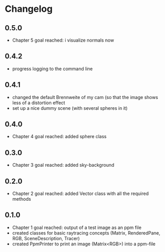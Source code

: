 # Changelog

## 0.5.0

- Chapter 5 goal reached: i visualize normals now

## 0.4.2

- progress logging to the command line

## 0.4.1

- changed the default Brennweite of my cam (so that the image shows less
of a distortion effect
- set up a nice dummy scene (with several spheres in it)

## 0.4.0

- Chapter 4 goal reached: added sphere class

## 0.3.0

- Chapter 3 goal reached: added sky-background

## 0.2.0

- Chapter 2 goal reached: added Vector class with all the required methods

## 0.1.0

- Chapter 1 goal reached: output of a test image as an ppm file
- created classes for basic raytracing concepts (Matrix, RenderedPane, RGB, SceneDescription, Tracer)
- created PpmPrinter to print an image (Matrix\<RGB\>) into a ppm-file
